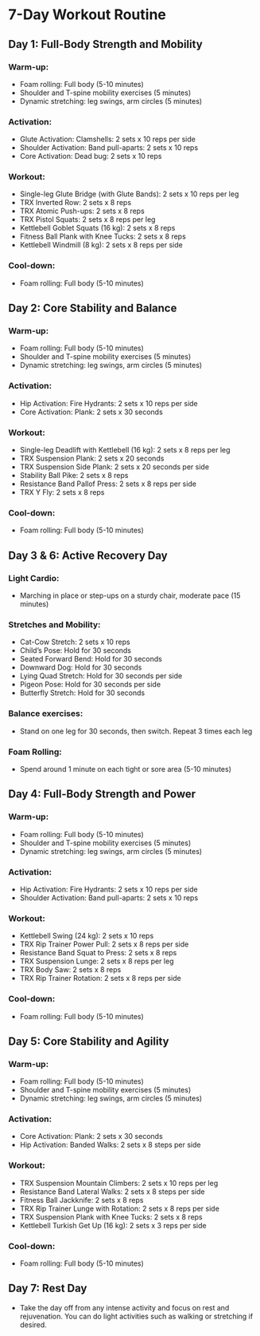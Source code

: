 # 7-Day Workout Routine

## Day 1: Full-Body Strength and Mobility
### Warm-up:
- Foam rolling: Full body (5-10 minutes)
- Shoulder and T-spine mobility exercises (5 minutes)
- Dynamic stretching: leg swings, arm circles (5 minutes)
### Activation:
- Glute Activation: Clamshells: 2 sets x 10 reps per side
- Shoulder Activation: Band pull-aparts: 2 sets x 10 reps
- Core Activation: Dead bug: 2 sets x 10 reps
### Workout:
- Single-leg Glute Bridge (with Glute Bands): 2 sets x 10 reps per leg
- TRX Inverted Row: 2 sets x 8 reps
- TRX Atomic Push-ups: 2 sets x 8 reps
- TRX Pistol Squats: 2 sets x 8 reps per leg
- Kettlebell Goblet Squats (16 kg): 2 sets x 8 reps
- Fitness Ball Plank with Knee Tucks: 2 sets x 8 reps
- Kettlebell Windmill (8 kg): 2 sets x 8 reps per side
### Cool-down:
- Foam rolling: Full body (5-10 minutes)

## Day 2: Core Stability and Balance
### Warm-up:
- Foam rolling: Full body (5-10 minutes)
- Shoulder and T-spine mobility exercises (5 minutes)
- Dynamic stretching: leg swings, arm circles (5 minutes)
### Activation:
- Hip Activation: Fire Hydrants: 2 sets x 10 reps per side
- Core Activation: Plank: 2 sets x 30 seconds
### Workout:
- Single-leg Deadlift with Kettlebell (16 kg): 2 sets x 8 reps per leg
- TRX Suspension Plank: 2 sets x 20 seconds
- TRX Suspension Side Plank: 2 sets x 20 seconds per side
- Stability Ball Pike: 2 sets x 8 reps
- Resistance Band Pallof Press: 2 sets x 8 reps per side
- TRX Y Fly: 2 sets x 8 reps
### Cool-down:
- Foam rolling: Full body (5-10 minutes)

## Day 3 & 6: Active Recovery Day
### Light Cardio:
- Marching in place or step-ups on a sturdy chair, moderate pace (15 minutes)
### Stretches and Mobility:
- Cat-Cow Stretch: 2 sets x 10 reps
- Child’s Pose: Hold for 30 seconds
- Seated Forward Bend: Hold for 30 seconds
- Downward Dog: Hold for 30 seconds
- Lying Quad Stretch: Hold for 30 seconds per side
- Pigeon Pose: Hold for 30 seconds per side
- Butterfly Stretch: Hold for 30 seconds
### Balance exercises:
- Stand on one leg for 30 seconds, then switch. Repeat 3 times each leg
### Foam Rolling:
- Spend around 1 minute on each tight or sore area (5-10 minutes)

## Day 4: Full-Body Strength and Power
### Warm-up:
- Foam rolling: Full body (5-10 minutes)
- Shoulder and T-spine mobility exercises (5 minutes)
- Dynamic stretching: leg swings, arm circles (5 minutes)
### Activation:
- Hip Activation: Fire Hydrants: 2 sets x 10 reps per side
- Shoulder Activation: Band pull-aparts: 2 sets x 10 reps
### Workout:
- Kettlebell Swing (24 kg): 2 sets x 10 reps
- TRX Rip Trainer Power Pull: 2 sets x 8 reps per side
- Resistance Band Squat to Press: 2 sets x 8 reps
- TRX Suspension Lunge: 2 sets x 8 reps per leg
- TRX Body Saw: 2 sets x 8 reps
- TRX Rip Trainer Rotation: 2 sets x 8 reps per side
### Cool-down:
- Foam rolling: Full body (5-10 minutes)

## Day 5: Core Stability and Agility
### Warm-up:
- Foam rolling: Full body (5-10 minutes)
- Shoulder and T-spine mobility exercises (5 minutes)
- Dynamic stretching: leg swings, arm circles (5 minutes)
### Activation:
- Core Activation: Plank: 2 sets x 30 seconds
- Hip Activation: Banded Walks: 2 sets x 8 steps per side
### Workout:
- TRX Suspension Mountain Climbers: 2 sets x 10 reps per leg
- Resistance Band Lateral Walks: 2 sets x 8 steps per side
- Fitness Ball Jackknife: 2 sets x 8 reps
- TRX Rip Trainer Lunge with Rotation: 2 sets x 8 reps per side
- TRX Suspension Plank with Knee Tucks: 2 sets x 8 reps
- Kettlebell Turkish Get Up (16 kg): 2 sets x 3 reps per side
### Cool-down:
- Foam rolling: Full body (5-10 minutes)

## Day 7: Rest Day
- Take the day off from any intense activity and focus on rest and rejuvenation. You can do light activities such as walking or stretching if desired.
